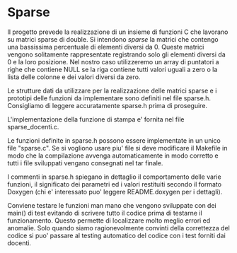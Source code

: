 # Sparse

Il progetto prevede la realizzazione di un insieme di funzioni C che lavorano su matrici sparse di double. Si intendono *sparse* la matrici che contengo una bassissima percentuale di elementi diversi da 0. Queste matrici vengono solitamente rappresentate registrando solo gli elementi diversi da 0 e la loro posizione. Nel nostro caso utilizzeremo un array di puntatori a righe che contiene NULL se la riga contiene tutti valori uguali a zero o la lista delle colonne e dei valori diversi da zero.

Le strutture dati da utilizzare per la realizzazione delle matrici sparse e i prototipi delle funzioni da implementare sono definiti nel file sparse.h. Consigliamo di leggere accuratamente sparse.h prima di proseguire.

L'implementazione della funzione di stampa e' fornita nel file sparse_docenti.c.

Le funzioni definite in sparse.h possono essere implementate in un unico file "sparse.c".  Se si vogliono usare piu' file si deve modificare il Makefile in modo che la compilazione avvenga automaticamente in modo corretto e tutti i file sviluppati vengano consegnati nel tar finale.

I commenti in sparse.h spiegano in dettaglio il comportamento delle varie funzioni, il significato dei parametri ed i valori restituiti secondo il formato Doxygen (chi e' interessato puo' leggere README.doxygen per i dettagli).

Conviene testare le funzioni man mano che vengono sviluppate con dei main() di test evitando di scrivere tutto il codice prima di testarne il funzionamento. Questo permette di localizzare molto meglio errori ed anomalie. Solo quando siamo ragionevolmente convinti della correttezza del codice si puo' passare al testing automatico del codice con i test forniti dai docenti.

